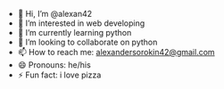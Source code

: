 - 👋 Hi, I’m @alexan42
- 👀 I’m interested in web developing
- 🌱 I’m currently learning python
- 💞️ I’m looking to collaborate on python
- 📫 How to reach me: alexandersorokin42@gmail.com
- 😄 Pronouns: he/his
- ⚡ Fun fact: i love pizza

<!---
alexan42/alexan42 is a ✨ special ✨ repository because its `README.md` (this file) appears on your GitHub profile.
You can click the Preview link to take a look at your changes.
--->
